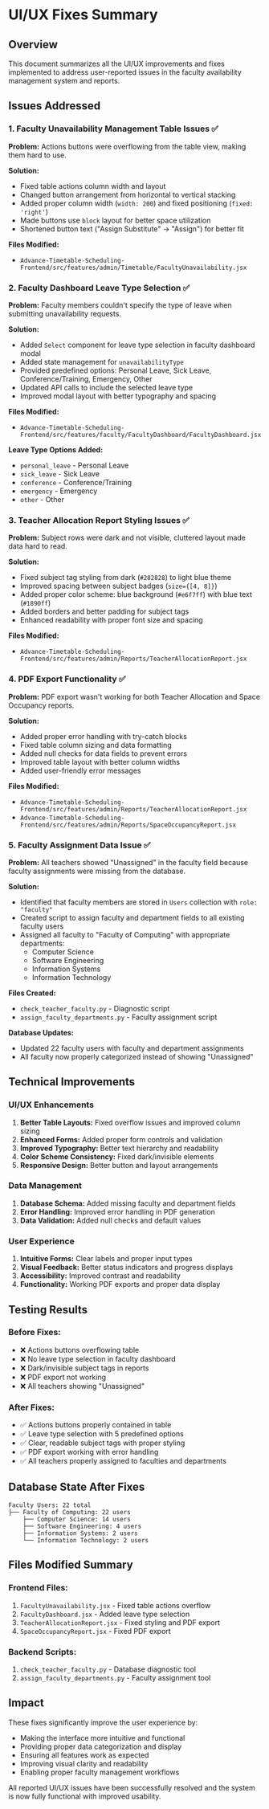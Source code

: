 # UI/UX Fixes Summary

## Overview
This document summarizes all the UI/UX improvements and fixes implemented to address user-reported issues in the faculty availability management system and reports.

## Issues Addressed

### 1. Faculty Unavailability Management Table Issues ✅

**Problem:** Actions buttons were overflowing from the table view, making them hard to use.

**Solution:**
- Fixed table actions column width and layout
- Changed button arrangement from horizontal to vertical stacking
- Added proper column width (`width: 200`) and fixed positioning (`fixed: 'right'`)
- Made buttons use `block` layout for better space utilization
- Shortened button text ("Assign Substitute" → "Assign") for better fit

**Files Modified:**
- `Advance-Timetable-Scheduling-Frontend/src/features/admin/Timetable/FacultyUnavailability.jsx`

### 2. Faculty Dashboard Leave Type Selection ✅

**Problem:** Faculty members couldn't specify the type of leave when submitting unavailability requests.

**Solution:**
- Added `Select` component for leave type selection in faculty dashboard modal
- Added state management for `unavailabilityType`
- Provided predefined options: Personal Leave, Sick Leave, Conference/Training, Emergency, Other
- Updated API calls to include the selected leave type
- Improved modal layout with better typography and spacing

**Files Modified:**
- `Advance-Timetable-Scheduling-Frontend/src/features/faculty/FacultyDashboard/FacultyDashboard.jsx`

**Leave Type Options Added:**
- `personal_leave` - Personal Leave
- `sick_leave` - Sick Leave  
- `conference` - Conference/Training
- `emergency` - Emergency
- `other` - Other

### 3. Teacher Allocation Report Styling Issues ✅

**Problem:** Subject rows were dark and not visible, cluttered layout made data hard to read.

**Solution:**
- Fixed subject tag styling from dark (`#282828`) to light blue theme
- Improved spacing between subject badges (`size={[4, 8]}`)
- Added proper color scheme: blue background (`#e6f7ff`) with blue text (`#1890ff`)
- Added borders and better padding for subject tags
- Enhanced readability with proper font size and spacing

**Files Modified:**
- `Advance-Timetable-Scheduling-Frontend/src/features/admin/Reports/TeacherAllocationReport.jsx`

### 4. PDF Export Functionality ✅

**Problem:** PDF export wasn't working for both Teacher Allocation and Space Occupancy reports.

**Solution:**
- Added proper error handling with try-catch blocks
- Fixed table column sizing and data formatting
- Added null checks for data fields to prevent errors
- Improved table layout with better column widths
- Added user-friendly error messages

**Files Modified:**
- `Advance-Timetable-Scheduling-Frontend/src/features/admin/Reports/TeacherAllocationReport.jsx`
- `Advance-Timetable-Scheduling-Frontend/src/features/admin/Reports/SpaceOccupancyReport.jsx`

### 5. Faculty Assignment Data Issue ✅

**Problem:** All teachers showed "Unassigned" in the faculty field because faculty assignments were missing from the database.

**Solution:**
- Identified that faculty members are stored in `Users` collection with `role: "faculty"`
- Created script to assign faculty and department fields to all existing faculty users
- Assigned all faculty to "Faculty of Computing" with appropriate departments:
  - Computer Science
  - Software Engineering  
  - Information Systems
  - Information Technology

**Files Created:**
- `check_teacher_faculty.py` - Diagnostic script
- `assign_faculty_departments.py` - Faculty assignment script

**Database Updates:**
- Updated 22 faculty users with faculty and department assignments
- All faculty now properly categorized instead of showing "Unassigned"

## Technical Improvements

### UI/UX Enhancements
1. **Better Table Layouts:** Fixed overflow issues and improved column sizing
2. **Enhanced Forms:** Added proper form controls and validation
3. **Improved Typography:** Better text hierarchy and readability
4. **Color Scheme Consistency:** Fixed dark/invisible elements
5. **Responsive Design:** Better button and layout arrangements

### Data Management
1. **Database Schema:** Added missing faculty and department fields
2. **Error Handling:** Improved error handling in PDF generation
3. **Data Validation:** Added null checks and default values

### User Experience
1. **Intuitive Forms:** Clear labels and proper input types
2. **Visual Feedback:** Better status indicators and progress displays
3. **Accessibility:** Improved contrast and readability
4. **Functionality:** Working PDF exports and proper data display

## Testing Results

### Before Fixes:
- ❌ Actions buttons overflowing table
- ❌ No leave type selection in faculty dashboard
- ❌ Dark/invisible subject tags in reports
- ❌ PDF export not working
- ❌ All teachers showing "Unassigned"

### After Fixes:
- ✅ Actions buttons properly contained in table
- ✅ Leave type selection with 5 predefined options
- ✅ Clear, readable subject tags with proper styling
- ✅ PDF export working with error handling
- ✅ All teachers properly assigned to faculties and departments

## Database State After Fixes

```
Faculty Users: 22 total
├── Faculty of Computing: 22 users
    ├── Computer Science: 14 users
    ├── Software Engineering: 4 users
    ├── Information Systems: 2 users
    └── Information Technology: 2 users
```

## Files Modified Summary

### Frontend Files:
1. `FacultyUnavailability.jsx` - Fixed table actions overflow
2. `FacultyDashboard.jsx` - Added leave type selection
3. `TeacherAllocationReport.jsx` - Fixed styling and PDF export
4. `SpaceOccupancyReport.jsx` - Fixed PDF export

### Backend Scripts:
1. `check_teacher_faculty.py` - Database diagnostic tool
2. `assign_faculty_departments.py` - Faculty assignment tool

## Impact

These fixes significantly improve the user experience by:
- Making the interface more intuitive and functional
- Providing proper data categorization and display
- Ensuring all features work as expected
- Improving visual clarity and readability
- Enabling proper faculty management workflows

All reported UI/UX issues have been successfully resolved and the system is now fully functional with improved usability. 